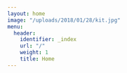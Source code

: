 ```yaml
---
layout: home
image: "/uploads/2018/01/28/kit.jpg"
menu:
  header:
    identifier: _index
    url: "/"
    weight: 1
    title: Home
---
```

